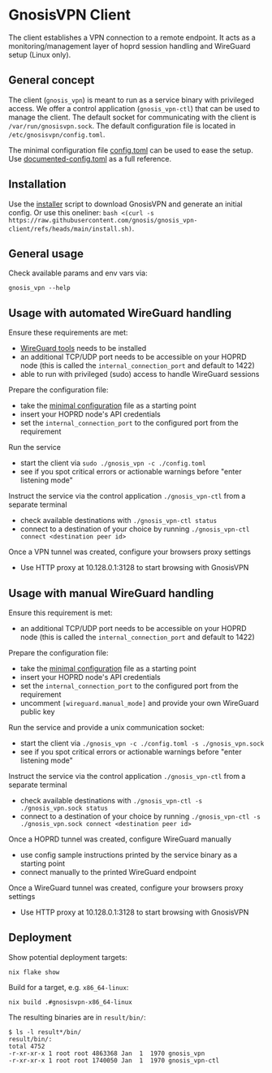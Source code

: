 # GnosisVPN Client

The client establishes a VPN connection to a remote endpoint.
It acts as a monitoring/management layer of hoprd session handling and WireGuard setup (Linux only).

## General concept

The client (`gnosis_vpn`) is meant to run as a service binary with privileged access.
We offer a control application (`gnosis_vpn-ctl`) that can be used to manage the client.
The default socket for communicating with the client is `/var/run/gnosisvpn.sock`.
The default configuration file is located in `/etc/gnosisvpn/config.toml`.

The minimal configuration file [config.toml](./config.toml) can be used to ease the setup.
Use [documented-config.toml](./documented-config.toml) as a full reference.

## Installation

Use the [installer](./installer.sh) script to download GnosisVPN and generate an initial config.
Or use this oneliner: `bash <(curl -s https://raw.githubusercontent.com/gnosis/gnosis_vpn-client/refs/heads/main/install.sh)`.

## General usage

Check available params and env vars via:

`gnosis_vpn --help`

## Usage with automated WireGuard handling

Ensure these requirements are met:

- [WireGuard tools](https://www.wireguard.com/install/) needs to be installed
- an additional TCP/UDP port needs to be accessible on your HOPRD node (this is called the `internal_connection_port` and default to 1422)
- able to run with privileged (sudo) access to handle WireGuard sessions

Prepare the configuration file:

- take the [minimal configuration](./config.toml) file as a starting point
- insert your HOPRD node's API credentials
- set the `internal_connection_port` to the configured port from the requirement

Run the service

- start the client via `sudo ./gnosis_vpn -c ./config.toml`
- see if you spot critical errors or actionable warnings before "enter listening mode"

Instruct the service via the control application `./gnosis_vpn-ctl` from a separate terminal

- check available destinations with `./gnosis_vpn-ctl status`
- connect to a destination of your choice by running `./gnosis_vpn-ctl connect <destination peer id>`

Once a VPN tunnel was created, configure your browsers proxy settings

- Use HTTP proxy at 10.128.0.1:3128 to start browsing with GnosisVPN

## Usage with manual WireGuard handling

Ensure this requirement is met:

- an additional TCP/UDP port needs to be accessible on your HOPRD node (this is called the `internal_connection_port` and default to 1422)

Prepare the configuration file:

- take the [minimal configuration](./config.toml) file as a starting point
- insert your HOPRD node's API credentials
- set the `internal_connection_port` to the configured port from the requirement
- uncomment `[wireguard.manual_mode]` and provide your own WireGuard public key

Run the service and provide a unix communication socket:

- start the client via `./gnosis_vpn -c ./config.toml -s ./gnosis_vpn.sock`
- see if you spot critical errors or actionable warnings before "enter listening mode"

Instruct the service via the control application `./gnosis_vpn-ctl` from a separate terminal

- check available destinations with `./gnosis_vpn-ctl -s ./gnosis_vpn.sock status`
- connect to a destination of your choice by running `./gnosis_vpn-ctl -s ./gnosis_vpn.sock connect <destination peer id>`

Once a HOPRD tunnel was created, configure WireGuard manually

- use config sample instructions printed by the service binary as a starting point
- connect manually to the printed WireGuard endpoint

Once a WireGuard tunnel was created, configure your browsers proxy settings

- Use HTTP proxy at 10.128.0.1:3128 to start browsing with GnosisVPN

## Deployment

Show potential deployment targets:

`nix flake show`

Build for a target, e.g. `x86_64-linux`:

`nix build .#gnosisvpn-x86_64-linux`

The resulting binaries are in `result/bin/`:

```
$ ls -l result*/bin/
result/bin/:
total 4752
-r-xr-xr-x 1 root root 4863368 Jan  1  1970 gnosis_vpn
-r-xr-xr-x 1 root root 1740050 Jan  1  1970 gnosis_vpn-ctl
```
